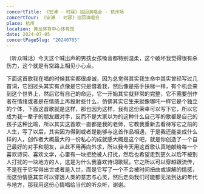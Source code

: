 ```yaml
---
concertTitle: 《安溥 · 时寐》巡回演唱会 - 杭州场
concertTour: 《安溥 · 时寐》巡回演唱会
place: 杭州
location: 黄龙体育中心体育馆
date: 2024-07-05
concertPageSlug: "20240705"
---
```

（听众喊话）今天这个喊出声的男孩女孩嗓音都特别温柔，这个破坏我觉得很有杀伤力，这个就是有空路上相见小心点。

下面这首歌我在唱的时候其实都很虔诚，因为总觉得其实我生命中其实曾经写过几首词，它回过头其实有点像是它只是借着我，然后像是搭手扶梯一样，有个机会来到这个世界上，然后它有自己的命运，它一开始其实就非常的完整，它不需要创作者在情绪或者是在情感上再投射些什么，仿佛其实它生来就像哪吒一样它是个独立的个体，下面这首歌就是这样，那也因为这样，我有这份荣幸可以写下它，所以它成为我一辈子的朋友跟对手，反而不是大家以为的这种什么自己写的歌都是自己的孩子这种比喻，所以其实这首歌一直都是我的老师，它教我重新去看待写它之前的人生，写了以后，其实因为得到或者是能够与这首作品相遇，于是我还能变成什么样的人，创作者大概最大的一份私心的成就感大概是这个吧，就是你创造了一个自己最好的对手和朋友，从此不用再向外求，所以我今天用这首歌认真地献给每一个喜欢诗词、喜欢文学，心里有一块拒绝被人打扰，然后也希望走到更久以后不被别人打扰的一块地方的人，这是为什么我喜欢诗词歌赋，它之所以可以穿越跟流传，不是在于它写得出世或者是入世，而是它写了一个不会被时间扭曲或误解的情感，而这份情感其实可以穿透人类的意志与心灵，然后走向我们可能都无法到达的年代与地方，那我用这份心情唱给当代的听众听，谢谢。